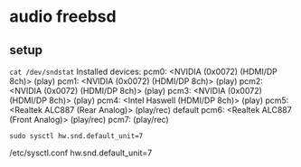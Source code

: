 # audio freebsd

## setup
`cat /dev/sndstat`
Installed devices:
pcm0: <NVIDIA (0x0072) (HDMI/DP 8ch)> (play)
pcm1: <NVIDIA (0x0072) (HDMI/DP 8ch)> (play)
pcm2: <NVIDIA (0x0072) (HDMI/DP 8ch)> (play)
pcm3: <NVIDIA (0x0072) (HDMI/DP 8ch)> (play)
pcm4: <Intel Haswell (HDMI/DP 8ch)> (play)
pcm5: <Realtek ALC887 (Rear Analog)> (play/rec) default
pcm6: <Realtek ALC887 (Front Analog)> (play/rec)
pcm7: <USB audio> (play/rec)

`sudo sysctl hw.snd.default_unit=7`

/etc/sysctl.conf
hw.snd.default_unit=7
